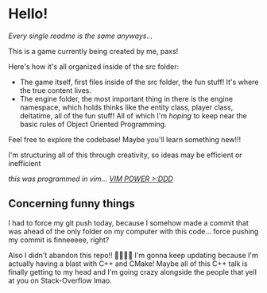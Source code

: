 # Hello!

*Every single readme is the same anyways...*

This is a game currently being created by me, paxs!

Here's how it's all organized inside of the src folder:

* The game itself, first files inside of the src folder, the fun stuff! It's where the true content lives.
* The engine folder, the most important thing in there is the engine namespace, which holds thinks like the entity class, player class, deltatime, all of the fun stuff! All of which I'm *hoping* to keep near the basic rules of Object Oriented Programming.

Feel free to explore the codebase! Maybe you'll learn something new!!!

I'm structuring all of this through creativity, so ideas may be efficient or inefficient

*this was programmed in vim... [VIM POWER >:DDD](https://neovim.io/)*

## Concerning funny things

I had to force my git push today, because I somehow made a commit that was ahead of the only folder on my computer with this code... force pushing my commit is finneeeee, right?

Also I didn't abandon this repo!! 🥳🥳🎉🎉 I'm gonna keep updating because I'm actually having a blast with C++ and CMake! Maybe all of this C++ talk is finally getting to my head and I'm going crazy alongside the people that yell at you on Stack-Overflow lmao.
